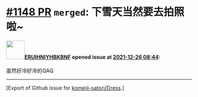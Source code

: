 # [\#1148 PR](https://github.com/komeiji-satori/Dress/pull/1148) `merged`: 下雪天当然要去拍照啦~

#### <img src="https://avatars.githubusercontent.com/u/69080784?u=2c1c49632f2b36b0ef85b8546a14a2f5d934b8a3&v=4" width="50">[ERUIHNIYHBKBNF](https://github.com/ERUIHNIYHBKBNF) opened issue at [2021-12-26 08:44](https://github.com/komeiji-satori/Dress/pull/1148):

虽然好冷好冷的QAQ




-------------------------------------------------------------------------------



[Export of Github issue for [komeiji-satori/Dress](https://github.com/komeiji-satori/Dress).]

